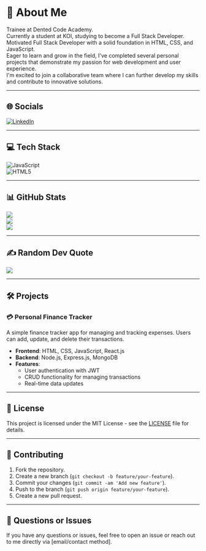# 💫 About Me
Trainee at Dented Code Academy.  
Currently a student at KOI, studying to become a Full Stack Developer.  
Motivated Full Stack Developer with a solid foundation in HTML, CSS, and JavaScript.  
Eager to learn and grow in the field, I've completed several personal projects that demonstrate my passion for web development and user experience.  
I'm excited to join a collaborative team where I can further develop my skills and contribute to innovative solutions.

---

## 🌐 Socials
[![LinkedIn](https://img.shields.io/badge/LinkedIn-%230077B5.svg?logo=linkedin&logoColor=white)](https://www.linkedin.com/in/ramkumardhimal/)

---

## 💻 Tech Stack
![JavaScript](https://img.shields.io/badge/javascript-%23323330.svg?style=for-the-badge&logo=javascript&logoColor=%23F7DF1E)  
![HTML5](https://img.shields.io/badge/html5-%23E34F26.svg?style=for-the-badge&logo=html5&logoColor=white)

---

## 📊 GitHub Stats
![](https://github-readme-stats.vercel.app/api?username=Ram-cpu-coder&theme=dark&hide_border=false&include_all_commits=false&count_private=false)  
![](https://github-readme-streak-stats.herokuapp.com/?user=Ram-cpu-coder&theme=dark&hide_border=false)  
![](https://github-readme-stats.vercel.app/api/top-langs/?username=Ram-cpu-coder&theme=dark&hide_border=false&include_all_commits=false&count_private=false&layout=compact)

---

## ✍️ Random Dev Quote
![](https://quotes-github-readme.vercel.app/api?type=horizontal&theme=radical)

---

## 🛠️ Projects
### 💳 Personal Finance Tracker
A simple finance tracker app for managing and tracking expenses. Users can add, update, and delete their transactions.

- **Frontend**: HTML, CSS, JavaScript, React.js
- **Backend**: Node.js, Express.js, MongoDB
- **Features**: 
  - User authentication with JWT
  - CRUD functionality for managing transactions
  - Real-time data updates

---

## 📄 License
This project is licensed under the MIT License - see the [LICENSE](LICENSE) file for details.

---

## 🤝 Contributing
1. Fork the repository.
2. Create a new branch (`git checkout -b feature/your-feature`).
3. Commit your changes (`git commit -am 'Add new feature'`).
4. Push to the branch (`git push origin feature/your-feature`).
5. Create a new pull request.

---

## 💬 Questions or Issues
If you have any questions or issues, feel free to open an issue or reach out to me directly via [email/contact method].
